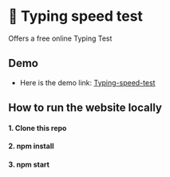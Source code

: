 #  :watermelon: Typing speed test
Offers a free online Typing Test
## Demo
- Here is the demo link: [Typing-speed-test](https://malburo-typing.vercel.app/)
## How to run the website locally
#### 1. Clone this repo
#### 2. npm install
#### 3. npm start
